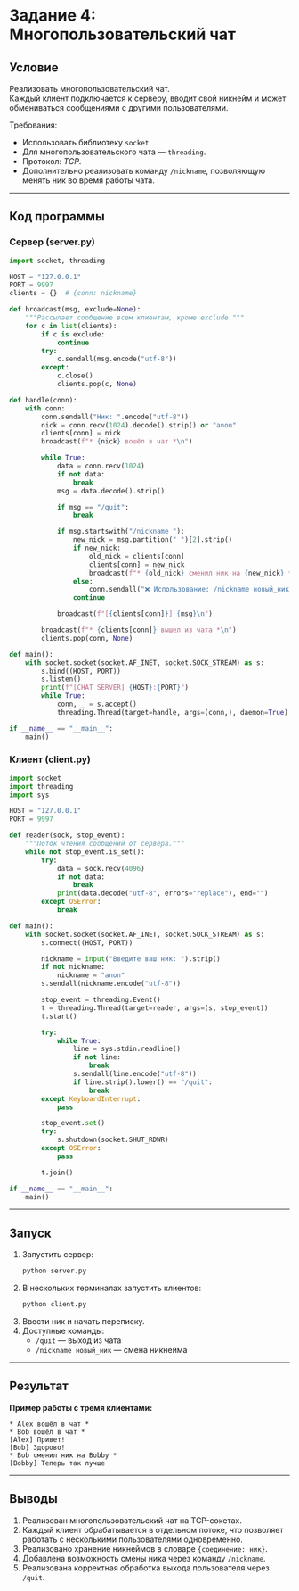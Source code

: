# Задание 4: Многопользовательский чат

## Условие
Реализовать многопользовательский чат.  
Каждый клиент подключается к серверу, вводит свой никнейм и может обмениваться сообщениями с другими пользователями.  

Требования:
- Использовать библиотеку `socket`.  
- Для многопользовательского чата — `threading`.  
- Протокол: *TCP*.  
- Дополнительно реализовать команду `/nickname`, позволяющую менять ник во время работы чата.  

---

## Код программы

### Сервер (server.py)

```python
import socket, threading

HOST = "127.0.0.1"
PORT = 9997
clients = {}  # {conn: nickname}

def broadcast(msg, exclude=None):
    """Рассылает сообщение всем клиентам, кроме exclude."""
    for c in list(clients):
        if c is exclude:
            continue
        try:
            c.sendall(msg.encode("utf-8"))
        except:
            c.close()
            clients.pop(c, None)

def handle(conn):
    with conn:
        conn.sendall("Ник: ".encode("utf-8"))
        nick = conn.recv(1024).decode().strip() or "anon"
        clients[conn] = nick
        broadcast(f"* {nick} вошёл в чат *\n")

        while True:
            data = conn.recv(1024)
            if not data:
                break
            msg = data.decode().strip()

            if msg == "/quit":
                break

            if msg.startswith("/nickname "):
                new_nick = msg.partition(" ")[2].strip()
                if new_nick:
                    old_nick = clients[conn]
                    clients[conn] = new_nick
                    broadcast(f"* {old_nick} сменил ник на {new_nick} *\n")
                else:
                    conn.sendall("❌ Использование: /nickname новый_ник\n".encode("utf-8"))
                continue

            broadcast(f"[{clients[conn]}] {msg}\n")

        broadcast(f"* {clients[conn]} вышел из чата *\n")
        clients.pop(conn, None)

def main():
    with socket.socket(socket.AF_INET, socket.SOCK_STREAM) as s:
        s.bind((HOST, PORT))
        s.listen()
        print(f"[CHAT SERVER] {HOST}:{PORT}")
        while True:
            conn, _ = s.accept()
            threading.Thread(target=handle, args=(conn,), daemon=True).start()

if __name__ == "__main__":
    main()
```

### Клиент (client.py)

```python
import socket
import threading
import sys

HOST = "127.0.0.1"
PORT = 9997

def reader(sock, stop_event):
    """Поток чтения сообщений от сервера."""
    while not stop_event.is_set():
        try:
            data = sock.recv(4096)
            if not data:
                break
            print(data.decode("utf-8", errors="replace"), end="")
        except OSError:
            break

def main():
    with socket.socket(socket.AF_INET, socket.SOCK_STREAM) as s:
        s.connect((HOST, PORT))

        nickname = input("Введите ваш ник: ").strip()
        if not nickname:
            nickname = "anon"
        s.sendall(nickname.encode("utf-8"))

        stop_event = threading.Event()
        t = threading.Thread(target=reader, args=(s, stop_event))
        t.start()

        try:
            while True:
                line = sys.stdin.readline()
                if not line:
                    break
                s.sendall(line.encode("utf-8"))
                if line.strip().lower() == "/quit":
                    break
        except KeyboardInterrupt:
            pass

        stop_event.set()
        try:
            s.shutdown(socket.SHUT_RDWR)
        except OSError:
            pass

        t.join()

if __name__ == "__main__":
    main()
```

---

## Запуск

1. Запустить сервер:  
   ```bash
   python server.py
   ```
2. В нескольких терминалах запустить клиентов:  
   ```bash
   python client.py
   ```
3. Ввести ник и начать переписку.  
4. Доступные команды:  
   - `/quit` — выход из чата  
   - `/nickname новый_ник` — смена никнейма  

---

## Результат

**Пример работы с тремя клиентами:**

```
* Alex вошёл в чат *
* Bob вошёл в чат *
[Alex] Привет!
[Bob] Здорово!
* Bob сменил ник на Bobby *
[Bobby] Теперь так лучше
```

---

## Выводы

1. Реализован многопользовательский чат на TCP-сокетах.  
2. Каждый клиент обрабатывается в отдельном потоке, что позволяет работать с несколькими пользователями одновременно.  
3. Реализовано хранение никнеймов в словаре `{соединение: ник}`.  
4. Добавлена возможность смены ника через команду `/nickname`.  
5. Реализована корректная обработка выхода пользователя через `/quit`.  
